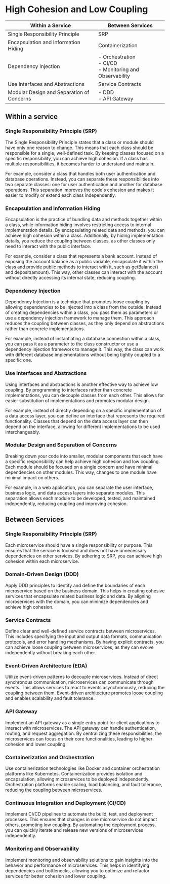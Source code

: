 # High Cohesion and Low Coupling

Within a Service | Between Services 
------- | -----
Single Responsibility Principle | SRP
Encapsulation and Information Hiding | Containerization 
Dependency Injection | - Orchestration <br />- CI/CD <br />- Monitoring and Observability
Use Interfaces and Abstractions | Service Contracts
Modular Design and Separation of Concerns | - DDD <br />- API Gateway

## Within a service

### Single Responsibility Principle (SRP)
The Single Responsibility Principle states that a class or module should have only one reason to change. This means that each class should be responsible for a single, well-defined task. By keeping classes focused on a specific responsibility, you can achieve high cohesion. If a class has multiple responsibilities, it becomes harder to understand and maintain.

For example, consider a class that handles both user authentication and database operations. Instead, you can separate these responsibilities into two separate classes: one for user authentication and another for database operations. This separation improves the code's cohesion and makes it easier to modify or extend each class independently.

### Encapsulation and Information Hiding
Encapsulation is the practice of bundling data and methods together within a class, while information hiding involves restricting access to internal implementation details. By encapsulating related data and methods, you can achieve high cohesion within a class. Additionally, by hiding implementation details, you reduce the coupling between classes, as other classes only need to interact with the public interface.

For example, consider a class that represents a bank account. Instead of exposing the account balance as a public variable, encapsulate it within the class and provide public methods to interact with it, such as getBalance() and deposit(amount). This way, other classes can interact with the account without directly accessing its internal state, reducing coupling.

### Dependency Injection
Dependency Injection is a technique that promotes loose coupling by allowing dependencies to be injected into a class from the outside. Instead of creating dependencies within a class, you pass them as parameters or use a dependency injection framework to manage them. This approach reduces the coupling between classes, as they only depend on abstractions rather than concrete implementations.

For example, instead of instantiating a database connection within a class, you can pass it as a parameter to the class constructor or use a dependency injection framework to manage it. This way, the class can work with different database implementations without being tightly coupled to a specific one.

### Use Interfaces and Abstractions
Using interfaces and abstractions is another effective way to achieve low coupling. By programming to interfaces rather than concrete implementations, you can decouple classes from each other. This allows for easier substitution of implementations and promotes modular design.

For example, instead of directly depending on a specific implementation of a data access layer, you can define an interface that represents the required functionality. Classes that depend on the data access layer can then depend on the interface, allowing for different implementations to be used interchangeably.

### Modular Design and Separation of Concerns
Breaking down your code into smaller, modular components that each have a specific responsibility can help achieve high cohesion and low coupling. Each module should be focused on a single concern and have minimal dependencies on other modules. This way, changes to one module have minimal impact on others.

For example, in a web application, you can separate the user interface, business logic, and data access layers into separate modules. This separation allows each module to be developed, tested, and maintained independently, reducing coupling and improving cohesion.

## Between Services 

### Single Responsibility Principle (SRP)
Each microservice should have a single responsibility or purpose. This ensures that the service is focused and does not have unnecessary dependencies on other services. By adhering to SRP, you can achieve high cohesion within each microservice.

### Domain-Driven Design (DDD)
Apply DDD principles to identify and define the boundaries of each microservice based on the business domain. This helps in creating cohesive services that encapsulate related business logic and data. By aligning microservices with the domain, you can minimize dependencies and achieve high cohesion.

### Service Contracts
Define clear and well-defined service contracts between microservices. This includes specifying the input and output data formats, communication protocols, and error handling mechanisms. By having explicit contracts, you can achieve loose coupling between microservices, as they can evolve independently without breaking each other.

### Event-Driven Architecture (EDA)

Utilize event-driven patterns to decouple microservices. Instead of direct synchronous communication, microservices can communicate through events. This allows services to react to events asynchronously, reducing the coupling between them. Event-driven architecture promotes loose coupling and enables scalability and fault tolerance.

### API Gateway
Implement an API gateway as a single entry point for client applications to interact with microservices. The API gateway can handle authentication, routing, and request aggregation. By centralizing these responsibilities, the microservices can focus on their core functionalities, leading to higher cohesion and lower coupling.

### Containerization and Orchestration
Use containerization technologies like Docker and container orchestration platforms like Kubernetes. Containerization provides isolation and encapsulation, allowing microservices to be deployed independently. Orchestration platforms enable scaling, load balancing, and fault tolerance, reducing the coupling between microservices.

### Continuous Integration and Deployment (CI/CD)
Implement CI/CD pipelines to automate the build, test, and deployment processes. This ensures that changes in one microservice do not impact others, promoting low coupling. By automating the deployment process, you can quickly iterate and release new versions of microservices independently.

### Monitoring and Observability
Implement monitoring and observability solutions to gain insights into the behavior and performance of microservices. This helps in identifying dependencies and bottlenecks, allowing you to optimize and refactor services for better cohesion and lower coupling.